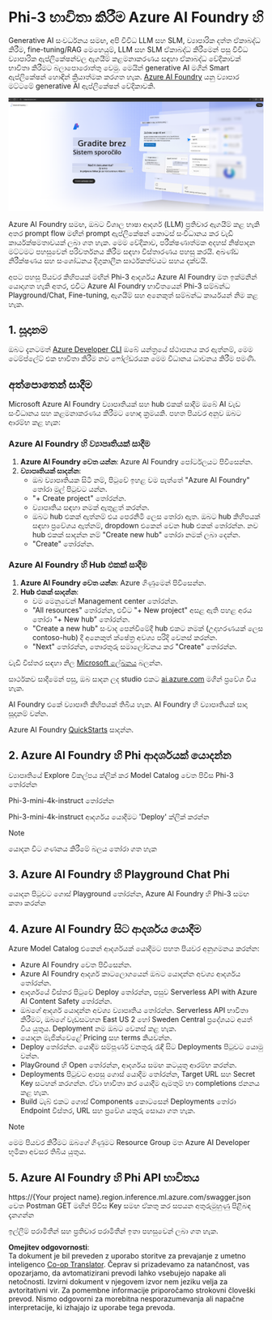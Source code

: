 <!--
CO_OP_TRANSLATOR_METADATA:
{
  "original_hash": "3a1e48b628022485aac989c9f733e792",
  "translation_date": "2025-05-09T20:15:41+00:00",
  "source_file": "md/02.QuickStart/AzureAIFoundry_QuickStart.md",
  "language_code": "sl"
}
-->
# **Phi-3 භාවිතා කිරීම Azure AI Foundry හි**

Generative AI සංවර්ධනය සමඟ, අපි විවිධ LLM සහ SLM, ව්‍යාපාරික දත්ත ඒකාබද්ධ කිරීම, fine-tuning/RAG මෙහෙයුම්, LLM සහ SLM ඒකාබද්ධ කිරීමෙන් පසු විවිධ ව්‍යාපාරික ඇප්ලිකේෂන්වල ඇගයීම් කළමනාකරණය සඳහා ඒකාබද්ධ වේදිකාවක් භාවිතා කිරීමට බලාපොරොත්තු වෙමු. මෙයින් generative AI මගින් Smart ඇප්ලිකේෂන් හොඳින් ක්‍රියාත්මක කරගත හැක. [Azure AI Foundry](https://ai.azure.com) යනු ව්‍යාපාර මට්ටමේ generative AI ඇප්ලිකේෂන් වේදිකාවකි.

![aistudo](../../../../translated_images/aifoundry_home.ffa4fe13d11f26171097f8666a1db96ac0979ffa1adde80374c60d1136c7e1de.sl.png)

Azure AI Foundry සමඟ, ඔබට විශාල භාෂා ආදර්ශ (LLM) ප්‍රතිචාර ඇගයීම් කළ හැකි අතර prompt flow මඟින් prompt ඇප්ලිකේෂන් කොටස් සංවිධානය කර වැඩි කාර්යක්ෂමතාවයක් ලබා ගත හැක. මෙම වේදිකාව, පරීක්ෂණාත්මක අදහස් නිෂ්පාදන මට්ටමට පහසුවෙන් පරිවර්තනය කිරීම සඳහා විස්තාරණය පහසු කරයි. අඛණ්ඩ නිරීක්ෂණය සහ සංශෝධනය දිගුකාලීන සාර්ථකත්වයට සහය දක්වයි.

අපට පහසු පියවර කිහිපයක් මඟින් Phi-3 ආදර්ශය Azure AI Foundry මත ඉක්මනින් යොදාගත හැකි අතර, එවිට Azure AI Foundry භාවිතයෙන් Phi-3 සම්බන්ධ Playground/Chat, Fine-tuning, ඇගයීම් සහ අනෙකුත් සම්බන්ධ කාර්යයන් නිම කළ හැක.

## **1. සූදානම**

ඔබට දැනටමත් [Azure Developer CLI](https://learn.microsoft.com/azure/developer/azure-developer-cli/overview?WT.mc_id=aiml-138114-kinfeylo) ඔබේ යන්ත්‍රයේ ස්ථාපනය කර ඇත්නම්, මෙම ටෙම්ප්ලේට් එක භාවිතා කිරීම නව ෆෝල්ඩරයක මෙම විධානය ධාවනය කිරීම පමණි.

## අත්පොතෙන් සාදීම

Microsoft Azure AI Foundry ව්‍යාපෘතියක් සහ hub එකක් සාදීම ඔබේ AI වැඩ සංවිධානය සහ කළමනාකරණය කිරීමට හොඳ ක්‍රමයකි. පහත පියවර අනුව ඔබට ආරම්භ කළ හැක:

### Azure AI Foundry හි ව්‍යාපෘතියක් සාදීම

1. **Azure AI Foundry වෙත යන්න**: Azure AI Foundry පෝර්ටලයට පිවිසෙන්න.
2. **ව්‍යාපෘතියක් සාදන්න**:
   - ඔබ ව්‍යාපෘතියක සිටී නම්, පිටුවේ ඉහළ වම පැත්තේ "Azure AI Foundry" තෝරා මුල් පිටුවට යන්න.
   - "+ Create project" තෝරන්න.
   - ව්‍යාපෘතිය සඳහා නමක් ඇතුළත් කරන්න.
   - ඔබට hub එකක් ඇත්නම් එය පෙරනිමි ලෙස තෝරා ඇත. ඔබට hub කිහිපයක් සඳහා ප්‍රවේශය ඇත්නම්, dropdown එකෙන් වෙන hub එකක් තෝරන්න. නව hub එකක් සාදන්න නම් "Create new hub" තෝරා නමක් ලබා දෙන්න.
   - "Create" තෝරන්න.

### Azure AI Foundry හි Hub එකක් සාදීම

1. **Azure AI Foundry වෙත යන්න**: Azure ගිණුමෙන් පිවිසෙන්න.
2. **Hub එකක් සාදන්න**:
   - වම මෙනුවෙන් Management center තෝරන්න.
   - "All resources" තෝරන්න, එවිට "+ New project" අසළ ඇති පහළ අරය තෝරා "+ New hub" තෝරන්න.
   - "Create a new hub" සංවාද පෙන්වීමේදී hub එකට නමක් (උදාහරණයක් ලෙස contoso-hub) දී අනෙකුත් ක්ෂේත්‍ර අවශ්‍ය පරිදි වෙනස් කරන්න.
   - "Next" තෝරන්න, තොරතුරු සමාලෝචනය කර "Create" තෝරන්න.

වැඩි විස්තර සඳහා නිල [Microsoft ලේඛනය](https://learn.microsoft.com/azure/ai-studio/how-to/create-projects) බලන්න.

සාර්ථකව සාදීමෙන් පසු, ඔබ සාදන ලද studio එකට [ai.azure.com](https://ai.azure.com/) මගින් ප්‍රවේශ විය හැක.

AI Foundry එකේ ව්‍යාපෘති කිහිපයක් තිබිය හැක. AI Foundry හි ව්‍යාපෘතියක් සාදා සූදානම් වන්න.

Azure AI Foundry [QuickStarts](https://learn.microsoft.com/azure/ai-studio/quickstarts/get-started-code) සාදන්න.

## **2. Azure AI Foundry හි Phi ආදර්ශයක් යොදන්න**

ව්‍යාපෘතියේ Explore විකල්පය ක්ලික් කර Model Catalog වෙත පිවිස Phi-3 තෝරන්න

Phi-3-mini-4k-instruct තෝරන්න

Phi-3-mini-4k-instruct ආදර්ශය යොදීමට 'Deploy' ක්ලික් කරන්න

> [!NOTE]
>
> යොදන විට ගණනය කිරීමේ බලය තෝරා ගත හැක

## **3. Azure AI Foundry හි Playground Chat Phi**

යොදන පිටුවට ගොස් Playground තෝරන්න, Azure AI Foundry හි Phi-3 සමඟ කතා කරන්න

## **4. Azure AI Foundry සිට ආදර්ශය යොදීම**

Azure Model Catalog එකෙන් ආදර්ශයක් යොදීමට පහත පියවර අනුගමනය කරන්න:

- Azure AI Foundry වෙත පිවිසෙන්න.
- Azure AI Foundry ආදර්ශ කාටලොගයෙන් ඔබට යොදන්න අවශ්‍ය ආදර්ශය තෝරන්න.
- ආදර්ශයේ විස්තර පිටුවේ Deploy තෝරන්න, පසුව Serverless API with Azure AI Content Safety තෝරන්න.
- ඔබගේ ආදර්ශ යොදන්න අවශ්‍ය ව්‍යාපෘතිය තෝරන්න. Serverless API භාවිතා කිරීමට, ඔබගේ වැඩසටහන East US 2 හෝ Sweden Central ප්‍රදේශයට අයත් විය යුතුය. Deployment නම ඔබට වෙනස් කළ හැක.
- යොදන මැජික්වෙළේ Pricing සහ terms කියවන්න.
- Deploy තෝරන්න. යොදීම සම්පූර්ණ වනතුරු රැඳී සිට Deployments පිටුවට යොමු වන්න.
- PlayGround හි Open තෝරන්න, ආදර්ශය සමඟ කටයුතු ආරම්භ කරන්න.
- Deployments පිටුවට ආපසු ගොස් යොදීම තෝරන්න, Target URL සහ Secret Key සටහන් කරගන්න. ඒවා භාවිතා කර යොදීම ඇමතුම් හා completions ජනනය කළ හැක.
- Build ටැබ් එකට ගොස් Components කොටසෙන් Deployments තෝරා Endpoint විස්තර, URL සහ ප්‍රවේශ යතුරු සොයා ගත හැක.

> [!NOTE]
> මෙම පියවර කිරීමට ඔබගේ ගිණුමට Resource Group මත Azure AI Developer භූමිකා අවසර තිබිය යුතුය.

## **5. Azure AI Foundry හි Phi API භාවිතය**

https://{Your project name}.region.inference.ml.azure.com/swagger.json වෙත Postman GET මඟින් පිවිස Key සමඟ ඒකතු කර සපයන අතුරුමුහුණු පිළිබඳ දැනගන්න

ඉල්ලීම් පරාමිතීන් සහ ප්‍රතිචාර පරාමිතීන් ඉතා පහසුවෙන් ලබා ගත හැක.

**Omejitev odgovornosti**:  
Ta dokument je bil preveden z uporabo storitve za prevajanje z umetno inteligenco [Co-op Translator](https://github.com/Azure/co-op-translator). Čeprav si prizadevamo za natančnost, vas opozarjamo, da avtomatizirani prevodi lahko vsebujejo napake ali netočnosti. Izvirni dokument v njegovem izvor nem jeziku velja za avtoritativni vir. Za pomembne informacije priporočamo strokovni človeški prevod. Nismo odgovorni za morebitna nesporazumevanja ali napačne interpretacije, ki izhajajo iz uporabe tega prevoda.